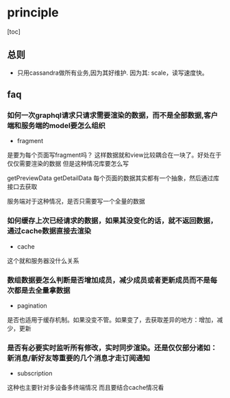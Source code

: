 # principle

[toc]

## 总则

* 只用cassandra做所有业务,因为其好维护. 因为其: scale，读写速度快。

## faq

### 如何一次graphql请求只请求需要渲染的数据，而不是全部数据,客户端和服务端的model要怎么组织

* fragment

是要为每个页面写fragment吗？
这样数据就和view比较耦合在一块了。好处在于仅仅需要渲染的数据
但是这种情况库要怎么写

getPreviewData
getDetailData
每个页面的数据其实都有一个抽象，然后通过库接口去获取

服务端对于这种情况，是否只需要写一个全量的数据

### 如何缓存上次已经请求的数据，如果其没变化的话，就不返回数据，通过cache数据直接去渲染

* cache 

这个就和服务器没什么关系

### 数组数据要怎么判断是否增加成员，减少成员或者更新成员而不是每次都是去全量拿数据

* pagination

是否也适用于缓存机制。如果没变不管。如果变了，去获取差异的地方：增加，减少，更新

### 是否有必要实时监听所有修改，实时同步渲染。还是仅仅部分诸如：新消息/新好友等重要的几个消息才走订阅通知

* subscription

这种也主要针对多设备多终端情况
而且要结合cache情况看